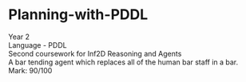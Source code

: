 # Planning-with-PDDL
Year 2  
Language - PDDL  
Second coursework for Inf2D Reasoning and Agents  
A bar tending agent which replaces all of the human bar staff in a bar.  
Mark: 90/100
